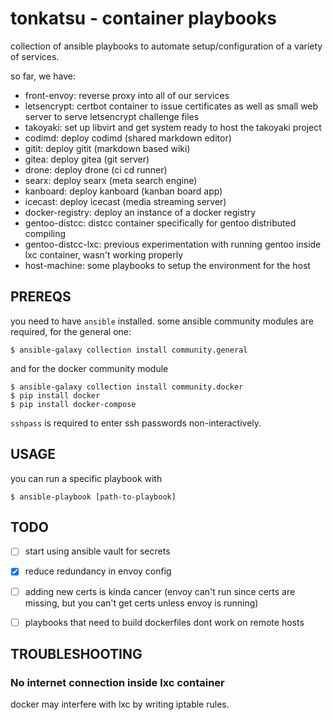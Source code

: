 # tonkatsu - container playbooks

collection of ansible playbooks to automate setup/configuration of a variety of
services.

so far, we have:
- front-envoy: reverse proxy into all of our services
- letsencrypt: certbot container to issue certificates as well as small web server to serve letsencrypt challenge files
- takoyaki: set up libvirt and get system ready to host the takoyaki project
- codimd: deploy codimd (shared markdown editor)
- gitit: deploy gitit (markdown based wiki)
- gitea: deploy gitea (git server)
- drone: deploy drone (ci cd runner)
- searx: deploy searx (meta search engine)
- kanboard: deploy kanboard (kanban board app)
- icecast: deploy icecast (media streaming server)
- docker-registry: deploy an instance of a docker registry
- gentoo-distcc: distcc container specifically for gentoo distributed compiling
- gentoo-distcc-lxc: previous experimentation with running gentoo inside lxc container, wasn't working properly
- host-machine: some playbooks to setup the environment for the host

## PREREQS

you need to have `ansible` installed. some ansible community modules are
required, for the general one:
```
$ ansible-galaxy collection install community.general
```
and for the docker community module
```
$ ansible-galaxy collection install community.docker
$ pip install docker
$ pip install docker-compose
```

`sshpass` is required to enter ssh passwords non-interactively.

## USAGE

you can run a specific playbook with

```
$ ansible-playbook [path-to-playbook]
```

## TODO
- [ ] start using ansible vault for secrets
- [x] reduce redundancy in envoy config
- [ ] adding new certs is kinda cancer (envoy can't run since certs are missing, but you can't get certs unless envoy is running)
- [ ] playbooks that need to build dockerfiles dont work on remote hosts

 
## TROUBLESHOOTING

### No internet connection inside lxc container
docker may interfere with lxc by writing iptable rules.
